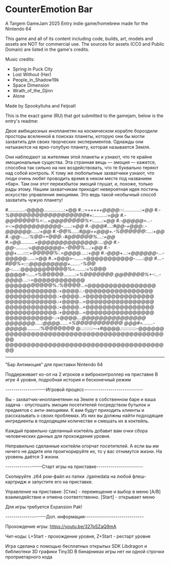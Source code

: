 # CounterEmotion Bar
A Targem GameJam 2025 Entry indie game/homebrew made for the Nintendo 64

This game and all of its content including code, builds, art, models and assets are NOT for commercial use. The sources for assets (CC0 and Public Domain) are listed in the game's credits.

Music credits:
- Spring in Puck City
- Lost Without (Her)
- People_in_Shadow19k
- Space Dimension
- Wrath_of_the_Djinn
- Alone

Made by SpookyIluha and Feijoatl

This is the exact game (RU) that got submitted to the gamejam, below is the entry's readme:

Двое амбициозных инопланетян на космическом корабле бороздили просторы вселенной в поисках планеты, которую они бы могли захватить для своих творческих экспериментов. Однажды они натыкаются на ярко-голубую планету, которая называется Земля.

Они наблюдают за жителями этой планеты и узнают, что те крайне эмоциональные существа. Эта странная вещь — эмоция — кажется, способна так сильно на них воздействовать, что те буквально теряют над собой контроль. К тому же любопытные захватчики узнают, что люди очень любят проводить время в неком месте под названием «бар». Там они этот переизбыток эмоций глушат, и, похоже, только рады этому. Нашим захватчикам приходит невероятная идея постичь искусство управления эмоциями. Это ведь такой необычный способ захватить чужую планету!

#.............-@@@@................:+@@
#..:=+*++++****@@@@:-:.............:+@@
#.-%@@@@@@@@@@@@@@@@@@#+:..........:+@@
#.-@@@@@@@%=:...+@@@@@@@@%+:.......:+@@
#.-@@@@@=...-=-:+@@@@@@@@@@@-......:+@@
#.-@@@#....:#@@-+@@@:.-@@@@@@:.....:+@@
#.-@@%.....:#@@=+@@@+.-%@@@@@@:....:+@@
#.-@@-.....:%@@=+@@@*.-#@@@@@@%....:+@@
#.=@@...........+@@@@@@@@@@@@@@:...:*@@
#.-@@-.........:+@@@@@@@=.-@@@%....:+@@
#.-@@+.....:::::+@@@@@%:.=@@@@.....:+@@
#.-@@@+...:+@@@@@@-...-*@@@@@:.....:+@@
#..+@@@=-.......=@@@@@@@@@@@-......:*@@
#....-#@@%*=::::*@@@@@@@@@+........-%@@
@-:.....:*@@@@@@@@@@@%*=........:=*%@@@
@@@@#-:.....=%@@@@@.........:=*%@@@@@@@
@@@@@@@%+-:...-@@@@....:-=*@@@@@@@@@@@@
@@@@@@@@@@@%.:%@@@@...=@@@@@@@@@@@@@@@@
@@@@@@@@@@@@.:+@@@@.:.-@@@@@@@@@@@@@@@@
@@@@@@@@@@@@.:+@@@@...=@@@@@@@@@@@@@@@@
@@@@@@@@@@@@.:+@@@@...=@@@@@@@@@@@@@@@@
@@@@@@@@@@@@.:+@@@@...=@@@@@@@@@@@@@@@@
@@@@@@@@@@@@.:+@@@@...=@@@@@@@@@@@@@@@@
@@@@@@@@@@@-.:+@@@@....*@@@@@@@@@@@@@@@
@@@@@@@*.....:*@@@@.......=%@@@@@@@@@@@
@@@#=........-@@@@@..........:*%@@@@@@@
@:.::::::::--+#@@@@.::::::::::::-@@@@@@
@@@@@@@@@@@@@@@@@@@@@@@@@@@@@@@@@@@@@@@
@@@@@@@@@@@@@@@@@@@@@@@@@@@@@@@@@@@@@@@

---------------------------------------------------------------

"Бар Антимоция" для приставки Nintendo 64

Поддерживает ко-оп на 2 игроков и виброконтроллер на приставке
В игре 4 уровня, подробная история и бесконечный режим

--------------------Игровой процесс-----------------------------

Вы - захватчик-инопланетянин на Земле в собственном баре и ваша задача - опустошать эмоции посетителей посредством бутылок и предметов с анти-эмоциями. К вам будут приходить клиенты и рассказывать о своих проблемах. 
Из них вы должны найти подходящие ингредиенты в подходящем количестве и смешать их в коктейль. 

Каждый правильно сделанный коктейль добавит вам очки сбора человеческих данных для прохождения уровня.

Неправильно сделанные коктейли огорчат посетителей. А если вы им ничего не дадите или проигнорируйте их, то у вас отнимутся жизни. На уровень даётся 3 жизни.


------------------Старт игры на приставке-----------------------


Скопируйте .z64 ром-файл из папки ./gamedata на любой флеш-картридж и запустите его на приставке.

Управление на приставке:
[Стик] - перемещение и выбор в меню
[A/B] взаимодействие и отмена соответственно.
[Start] - открывает меню

Для игры требуется Expansion Pak!

--------------------Доп. информация-----------------------------

Прохождение игры: https://youtu.be/327pSZaQ9mA

Чит-коды: L+Start - прохождение уровня, Z+Start - рестарт уровня

Игра сделана с помощью бесплатных открытых SDK Libdragon и библиотеки 3D графики Tiny3D
В бинарниках игры нет ни одной строчки проприетарного кода
